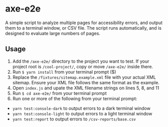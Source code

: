 # axe-e2e
A simple script to analyze multiple pages for accessibility errors, and output
them to a terminal window, or CSV file. The script runs automatically, and is
designed to evaluate large numbers of pages.

## Usage
1. Add the `/axe-e2e/` directory to the project you want to test. If your
   project root is `/cool-project/`, copy or move `/axe-e2e/` inside there.
2. Run `$ yarn install` from your terminal prompt ($)
3. Replace the `/fixtures/sitemap.example.xml` file with your actual XML
   sitemap. Ensure your XML file follows the same format as the example.
4. Open `index.js` and upate the XML filename strings on lines 5, 8, and 11
5. Run `$ cd axe-e2e/` from your terminal prompt
6. Run one or more of the following from your terminal prompt:
  * `yarn test:console-dark` to output errors to a dark terminal window
  * `yarn test:console-light` to output errors to a light terminal window
  * `yarn test:report` to output errors to `/csv-reports/base.csv`
